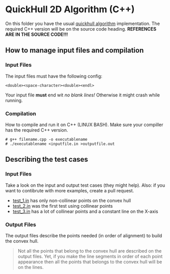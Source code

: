 # QuickHull 2D Algorithm (C++)

On this folder you have the usual [quickhull algorithm](https://github.com/mandafigura/computer-graphics-beginner/blob/master/quickhull/quickhull_2d.cpp) implementation. The required C++ version will be on the source code heading. **REFERENCES ARE IN THE SOURCE CODE!!!**

## How to manage input files and compilation

### Input Files

The input files must have the following config:
```
<double><space-character><double><endl>
```

Your input file **must** end wit _no blank lines!_ Otherwise it might crash while running.

### Compilation

How to compile and run it on C++ (LINUX BASH). Make sure your compiller has the required C++ version.
```shell
# g++ filename.cpp -o executablename
# ./executablename <inputfile.in >outputfile.out
```
## Describing the test cases

### Input Files
Take a look on the input and output test cases (they might help). Also: if you want to contibrute with more examples, create a pull request.

* [test_1.in](https://github.com/mandafigura/computer-graphics-beginner/blob/master/quickhull/test_1.in) has only non-collinear points on the convex hull
* [test_2.in](https://github.com/mandafigura/computer-graphics-beginner/blob/master/quickhull/test_2.in) was the first test using collinear points
* [test_3.in](https://github.com/mandafigura/computer-graphics-beginner/blob/master/quickhull/test_3.in) has a lot of collinear points and a constant line on the X-axis
	
### Output Files	
The output files describe the points needed (in order of alignment) to build the convex hull.

> Not all the points that belong to the convex hull are described on the output files. Yet, if you make the line segments in order of each point appearance then all the points that belongs to the convex hull will be on the lines.


